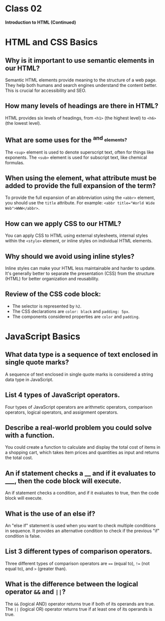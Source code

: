 # Class 02

**Introduction to HTML (Continued)**

# HTML and CSS Basics

## Why is it important to use semantic elements in our HTML?

Semantic HTML elements provide meaning to the structure of a web page. They help both humans and search engines understand the content better. This is crucial for accessibility and SEO.

## How many levels of headings are there in HTML?

HTML provides six levels of headings, from `<h1>` (the highest level) to `<h6>` (the lowest level).

## What are some uses for the <sup> and <sub> elements?

The `<sup>` element is used to denote superscript text, often for things like exponents. The `<sub>` element is used for subscript text, like chemical formulas.

## When using the <abbr> element, what attribute must be added to provide the full expansion of the term?

To provide the full expansion of an abbreviation using the `<abbr>` element, you should use the `title` attribute. For example: `<abbr title="World Wide Web">WWW</abbr>`.

## How can we apply CSS to our HTML?

You can apply CSS to HTML using external stylesheets, internal styles within the `<style>` element, or inline styles on individual HTML elements.

## Why should we avoid using inline styles?

Inline styles can make your HTML less maintainable and harder to update. It's generally better to separate the presentation (CSS) from the structure (HTML) for better organization and reusability.

## Review of the CSS code block:

- The selector is represented by `h2`.
- The CSS declarations are `color: black` and `padding: 5px`.
- The components considered properties are `color` and `padding`.

# JavaScript Basics

## What data type is a sequence of text enclosed in single quote marks?

A sequence of text enclosed in single quote marks is considered a string data type in JavaScript.

## List 4 types of JavaScript operators.

Four types of JavaScript operators are arithmetic operators, comparison operators, logical operators, and assignment operators.

## Describe a real-world problem you could solve with a function.

You could create a function to calculate and display the total cost of items in a shopping cart, which takes item prices and quantities as input and returns the total cost.

## An if statement checks a __ and if it evaluates to ___, then the code block will execute.

An if statement checks a condition, and if it evaluates to true, then the code block will execute.

## What is the use of an else if?

An "else if" statement is used when you want to check multiple conditions in sequence. It provides an alternative condition to check if the previous "if" condition is false.

## List 3 different types of comparison operators.

Three different types of comparison operators are `==` (equal to), `!=` (not equal to), and `>` (greater than).

## What is the difference between the logical operator `&&` and `||`?

The `&&` (logical AND) operator returns true if both of its operands are true. The `||` (logical OR) operator returns true if at least one of its operands is true.
